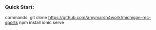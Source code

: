 

### Quick Start:

commands: 
git clone https://github.com/amymarsh4work/michigan-rec-sports
npm install
ionic serve

